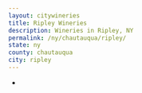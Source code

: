 ```yaml
---
layout: citywineries
title: Ripley Wineries
description: Wineries in Ripley, NY
permalink: /ny/chautauqua/ripley/
state: ny
county: chautauqua
city: ripley
---
```

-
